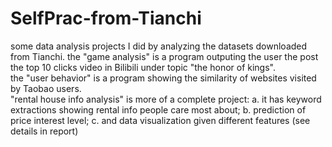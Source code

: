 # SelfPrac-from-Tianchi
some data analysis projects I did by analyzing the datasets downloaded from Tianchi.
the "game analysis" is a program outputing the user the post the top 10 clicks video in Bilibili under topic "the honor of kings". \
the "user behavior" is a program showing the similarity of websites visited by Taobao users. \
"rental house info analysis" is more of a complete project: 
    a. it has keyword extractions showing rental info people care most about; 
    b. prediction of price interest level; 
    c. and data visualization given different features (see details in report)

